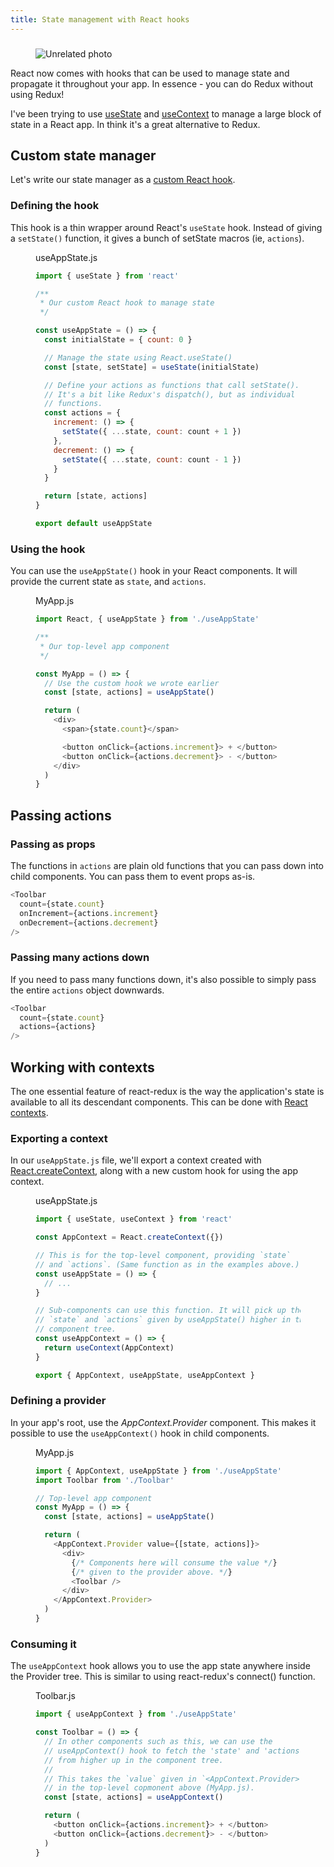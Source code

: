 ```yaml
---
title: State management with React hooks
---
```


###

<!-- {.-wider-literate-style} -->

<figure class='-no-pad'>
<img src='https://source.unsplash.com/Rs5BQj5zbf8/600x300' alt='Unrelated photo'>
</figure>

React now comes with hooks that can be used to manage state and propagate it throughout your app. In essence - you can do Redux without using Redux!

I've been trying to use [useState][usestate] and [useContext][usecontext] to manage a large block of state in a React app. In think it's a great alternative to Redux.

## Custom state manager

Let's write our state manager as a [custom React hook][custom].

### Defining the hook

<!-- {.-wider-literate-style} -->

This hook is a thin wrapper around React's `useState` hook. Instead of giving a `setState()` function, it gives a bunch of setState macros (ie, `actions`).

<figure>
<figcaption class='-title -alt'>useAppState.js</figcaption>

```js
import { useState } from 'react'

/**
 * Our custom React hook to manage state
 */

const useAppState = () => {
  const initialState = { count: 0 }

  // Manage the state using React.useState()
  const [state, setState] = useState(initialState)

  // Define your actions as functions that call setState().
  // It's a bit like Redux's dispatch(), but as individual
  // functions.
  const actions = {
    increment: () => {
      setState({ ...state, count: count + 1 })
    },
    decrement: () => {
      setState({ ...state, count: count - 1 })
    }
  }

  return [state, actions]
}

export default useAppState
```

</figure>

### Using the hook

<!-- {.-wider-literate-style} -->

You can use the `useAppState()` hook in your React components. It will provide the current state as `state`, and `actions`.

<figure>
<figcaption class='-title'>MyApp.js</figcaption>

```js
import React, { useAppState } from './useAppState'

/**
 * Our top-level app component
 */

const MyApp = () => {
  // Use the custom hook we wrote earlier
  const [state, actions] = useAppState()

  return (
    <div>
      <span>{state.count}</span>

      <button onClick={actions.increment}> + </button>
      <button onClick={actions.decrement}> - </button>
    </div>
  )
}
```

</figure>

## Passing actions

### Passing as props

<!-- {.-wider-literate-style} -->

The functions in `actions` are plain old functions that you can pass down into child components.
You can pass them to event props as-is.

<!-- prettier-ignore -->
```js
<Toolbar
  count={state.count}
  onIncrement={actions.increment}
  onDecrement={actions.decrement}
/>
```

### Passing many actions down

<!-- {.-wider-literate-style} -->

If you need to pass many functions down, it's also possible to simply pass the entire `actions` object downwards.

<!-- prettier-ignore -->
```js
<Toolbar
  count={state.count}
  actions={actions}
/>
```

[custom]: https://reactjs.org/docs/hooks-custom.html

## Working with contexts

The one essential feature of react-redux is the way the application's state is available to all its descendant components. This can be done with [React contexts][context].

### Exporting a context

<!-- {.-wider-literate-style} -->

In our `useAppState.js` file, we'll export a context created with [React.createContext][createcontext], along with a new custom hook for using the app context.

<figure>
<figcaption class='-title -alt'>useAppState.js</figcaption>

```js
import { useState, useContext } from 'react'

const AppContext = React.createContext({})

// This is for the top-level component, providing `state`
// and `actions`. (Same function as in the examples above.)
const useAppState = () => {
  // ...
}

// Sub-components can use this function. It will pick up the
// `state` and `actions` given by useAppState() higher in the
// component tree.
const useAppContext = () => {
  return useContext(AppContext)
}

export { AppContext, useAppState, useAppContext }
```

</figure>

### Defining a provider

<!-- {.-wider-literate-style} -->

In your app's root, use the _AppContext.Provider_ component. This makes it possible to use the `useAppContext()` hook in child components.

<figure>
<figcaption class='-title'>MyApp.js</figcaption>

```js
import { AppContext, useAppState } from './useAppState'
import Toolbar from './Toolbar'

// Top-level app component
const MyApp = () => {
  const [state, actions] = useAppState()

  return (
    <AppContext.Provider value={[state, actions]}>
      <div>
        {/* Components here will consume the value */}
        {/* given to the provider above. */}
        <Toolbar />
      </div>
    </AppContext.Provider>
  )
}
```

</figure>

### Consuming it

<!-- {.-wider-literate-style} -->

The `useAppContext` hook allows you to use the app state anywhere inside the Provider tree. This is similar to using react-redux's connect() function.

<figure>
<figcaption class='-title -alt'>Toolbar.js</figcaption>

```js
import { useAppContext } from './useAppState'

const Toolbar = () => {
  // In other components such as this, we can use the
  // useAppContext() hook to fetch the 'state' and 'actions'
  // from higher up in the component tree.
  //
  // This takes the `value` given in `<AppContext.Provider>`
  // in the top-level copmonent above (MyApp.js).
  const [state, actions] = useAppContext()

  return (
    <button onClick={actions.increment}> + </button>
    <button onClick={actions.decrement}> - </button>
  )
}
```

</figure>

[usecontext]: https://reactjs.org/docs/hooks-reference.html#usecontext
[usestate]: https://reactjs.org/docs/hooks-reference.html#usestate
[context]: https://reactjs.org/docs/context.html
[createcontext]: https://reactjs.org/docs/context.html#createcontext
